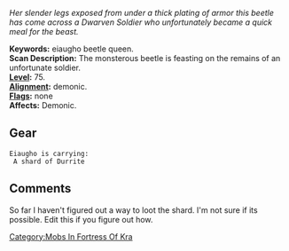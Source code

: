 *Her slender legs exposed from under a thick plating of armor this
beetle has come across a Dwarven Soldier who unfortunately became a
quick meal for the beast.*

**Keywords:** eiaugho beetle queen.  
**Scan Description:** The monsterous beetle is feasting on the remains
of an unfortunate soldier.  
**[Level](Level.md "wikilink"):** 75.  
**[Alignment](Alignment.md "wikilink"):** demonic.  
**[Flags](:Category:_Mob_Types.md "wikilink"):** none  
**Affects:** Demonic.  

## Gear

`Eiaugho is carrying:`  
` A shard of Durrite`

## Comments

So far I haven't figured out a way to loot the shard. I'm not sure if
its possible. Edit this if you figure out how.

[Category:Mobs In Fortress Of
Kra](Category:Mobs_In_Fortress_Of_Kra "wikilink")
